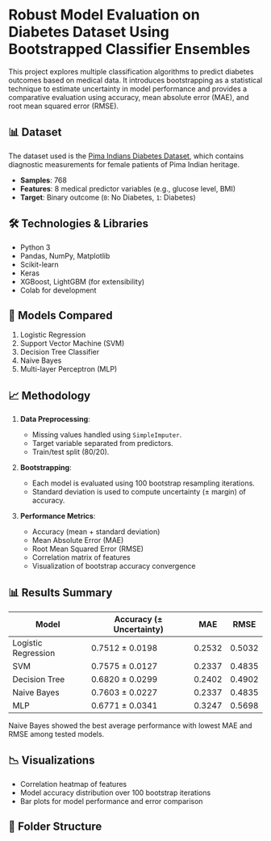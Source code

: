# Robust Model Evaluation on Diabetes Dataset Using Bootstrapped Classifier Ensembles

This project explores multiple classification algorithms to predict diabetes outcomes based on medical data. It introduces bootstrapping as a statistical technique to estimate uncertainty in model performance and provides a comparative evaluation using accuracy, mean absolute error (MAE), and root mean squared error (RMSE).

## 📊 Dataset

The dataset used is the [Pima Indians Diabetes Dataset](https://www.kaggle.com/datasets/uciml/pima-indians-diabetes-database), which contains diagnostic measurements for female patients of Pima Indian heritage.

- **Samples**: 768
- **Features**: 8 medical predictor variables (e.g., glucose level, BMI)
- **Target**: Binary outcome (`0`: No Diabetes, `1`: Diabetes)

## 🛠️ Technologies & Libraries

- Python 3
- Pandas, NumPy, Matplotlib
- Scikit-learn
- Keras
- XGBoost, LightGBM (for extensibility)
- Colab for development

## 🧪 Models Compared

1. Logistic Regression
2. Support Vector Machine (SVM)
3. Decision Tree Classifier
4. Naive Bayes
5. Multi-layer Perceptron (MLP)

## 📈 Methodology

1. **Data Preprocessing**:
   - Missing values handled using `SimpleImputer`.
   - Target variable separated from predictors.
   - Train/test split (80/20).

2. **Bootstrapping**:
   - Each model is evaluated using 100 bootstrap resampling iterations.
   - Standard deviation is used to compute uncertainty (± margin) of accuracy.

3. **Performance Metrics**:
   - Accuracy (mean + standard deviation)
   - Mean Absolute Error (MAE)
   - Root Mean Squared Error (RMSE)
   - Correlation matrix of features
   - Visualization of bootstrap accuracy convergence

## 📊 Results Summary

| Model               | Accuracy (± Uncertainty) | MAE      | RMSE    |
|--------------------|--------------------------|----------|---------|
| Logistic Regression| 0.7512 ± 0.0198          | 0.2532   | 0.5032  |
| SVM                | 0.7575 ± 0.0127          | 0.2337   | 0.4835  |
| Decision Tree      | 0.6820 ± 0.0299          | 0.2402   | 0.4902  |
| Naive Bayes        | 0.7603 ± 0.0227          | 0.2337   | 0.4835  |
| MLP                | 0.6771 ± 0.0341          | 0.3247   | 0.5698  |

Naive Bayes showed the best average performance with lowest MAE and RMSE among tested models.

## 📉 Visualizations

- Correlation heatmap of features
- Model accuracy distribution over 100 bootstrap iterations
- Bar plots for model performance and error comparison

## 📂 Folder Structure

